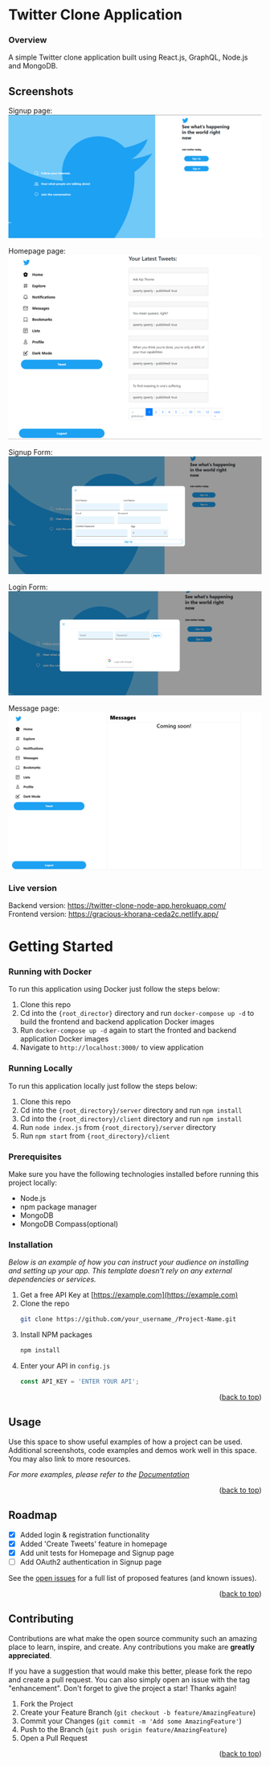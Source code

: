# Twitter Clone Application 

### Overview 
A simple Twitter clone application built using React.js, GraphQL, Node.js and MongoDB. 

## Screenshots 
Signup page:
![Signup page](/screenshots/signup_image1_new.png)

Homepage page:
![Homepage](/screenshots/homepage_image2.png)

Signup Form:
![Signup page](/screenshots/signup_image2_signupform.png)

Login Form:
![Login page](/screenshots/signup_image3_loginForm.png)

Message page:
![Message page](/screenshots/messages_image1.png)

### Live version  
Backend version: https://twitter-clone-node-app.herokuapp.com/  
Frontend version: https://gracious-khorana-ceda2c.netlify.app/  

# Getting Started
  
### Running with Docker  
To run this application using Docker just follow the steps below:
1. Clone this repo 
2. Cd into the ```{root_director}``` directory and run ```docker-compose up -d``` to 
   build the frontend and backend application Docker images 
3. Run ```docker-compose up -d``` again to start the fronted and backend application 
   Docker images
4. Navigate to ```http://localhost:3000/``` to view application 

### Running Locally 
To run this application locally just follow the steps below:
1. Clone this repo 
2. Cd into the ```{root_directory}/server``` directory and run ```npm install```
3. Cd into the ```{root_directory}/client``` directory and run ```npm install```
4. Run ```node index.js``` from ```{root_directory}/server``` directory 
5. Run ```npm start``` from ```{root_directory}/client``` 


### Prerequisites

Make sure you have the following technologies installed before running this project locally:
* Node.js
* npm package manager 
* MongoDB
* MongoDB Compass(optional)

### Installation

_Below is an example of how you can instruct your audience on installing and setting up your app. This template doesn't rely on any external dependencies or services._

1. Get a free API Key at [https://example.com](https://example.com)
2. Clone the repo
   ```sh
   git clone https://github.com/your_username_/Project-Name.git
   ```
3. Install NPM packages
   ```sh
   npm install
   ```
4. Enter your API in `config.js`
   ```js
   const API_KEY = 'ENTER YOUR API';
   ```

<p align="right">(<a href="#top">back to top</a>)</p>



<!-- USAGE EXAMPLES -->
## Usage

Use this space to show useful examples of how a project can be used. Additional screenshots, code examples and demos work well in this space. You may also link to more resources.

_For more examples, please refer to the [Documentation](https://example.com)_

<p align="right">(<a href="#top">back to top</a>)</p>

## Roadmap

- [x] Added login & registration functionality
- [x] Added 'Create Tweets' feature in homepage 
- [x] Add unit tests for Homepage and Signup page
- [ ] Add OAuth2 authentication in Signup page

See the [open issues](https://github.com/othneildrew/Best-README-Template/issues) for a full list of proposed features (and known issues).

<p align="right">(<a href="#top">back to top</a>)</p>



<!-- CONTRIBUTING -->
## Contributing

Contributions are what make the open source community such an amazing place to learn, inspire, and create. Any contributions you make are **greatly appreciated**.

If you have a suggestion that would make this better, please fork the repo and create a pull request. You can also simply open an issue with the tag "enhancement".
Don't forget to give the project a star! Thanks again!

1. Fork the Project
2. Create your Feature Branch (`git checkout -b feature/AmazingFeature`)
3. Commit your Changes (`git commit -m 'Add some AmazingFeature'`)
4. Push to the Branch (`git push origin feature/AmazingFeature`)
5. Open a Pull Request

<p align="right">(<a href="#top">back to top</a>)</p>


